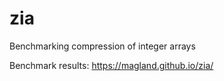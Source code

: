 # zia

Benchmarking compression of integer arrays

Benchmark results: https://magland.github.io/zia/
